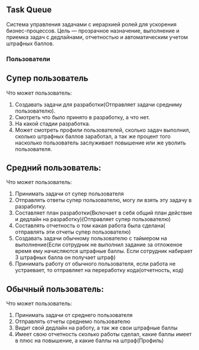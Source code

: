 ## Task Queue
Система управления задачами с иерархией ролей для ускорения бизнес-процессов. Цель — прозрачное назначение, выполнение и приемка задач с дедлайнами, отчетностью и автоматическим учетом штрафных баллов.

### Пользователи 

## Супер пользователь

Что может пользователь:

1) Создавать задачи для разработки(Отправляет задачи средниму пользователю).
2) Смотреть что было принято в разработку, а что нет.
3) На какой стадии разработка.
4) Может смотреть профили пользователей, сколько задач выполнил, 
сколько штрафных баллов заработал, а так же процент того насколько
пользователь заслуживает повышение или же уволить пользователя.



## Средний пользователь: 
Что может пользователь:
1) Принимать задачи от супер пользователя
2) Отправлять ответы супер пользователю, могу ли взять эту задачу в разработку.
3) Составляет план разработки(Включает в себя общий план действие и дедлайн на разработку)(Отправляет супер пользователю)
4) Составлять отчетность о том какая работа была сделана( отправлять эти отчеты супер пользователю)
5) Создавать задачи обычному пользователю с таймером на выполнение(Если сотрудник не выполнил задание за отложеное время ему начисляются штрафные баллы. Если сотрудник набирает 3 штрафных балла он получает штраф)
6) Принимать работу от обычного пользователя, если работа не устраевает, то отправляет на переработку кода(отчетность, код)


## Обычный пользователь: 
Что может пользователь:
1) Принимать задачи от среднего пользователя
2) Отправлять отчеты среднемо пользователю
3) Видит свой дедлайн на работу, а так же свои штрафные баллы
4) Имеет свою отчетность сколько работы сделал, какие баллы имеет в плюс на повышение, а какие баллы на штраф(Профиль)
